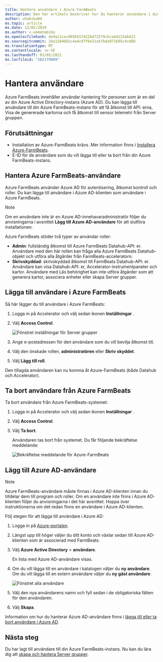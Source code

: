 ```yaml
---
title: Hantera användare i Azure FarmBeats
description: Den här artikeln beskriver hur du hanterar användare i Azure-FarmBeats.
author: uhabiba04
ms.topic: article
ms.date: 12/02/2019
ms.author: v-ummehabiba
ms.openlocfilehash: de9a11cac9856417422bd72579cbca44233ab422
ms.sourcegitcommit: 24a12d4692c4a4c97f6e31a5fbda971695c4cd68
ms.translationtype: MT
ms.contentlocale: sv-SE
ms.lasthandoff: 03/05/2021
ms.locfileid: "102179909"
---
```

# <a name="manage-users"></a>Hantera användare

Azure FarmBeats innehåller användar hantering för personer som är en del av din Azure Active Directory-instans (Azure AD). Du kan lägga till användare till din Azure FarmBeats-instans för att få åtkomst till API: erna, Visa de genererade kartorna och få åtkomst till sensor telemetri från Server gruppen.

## <a name="prerequisites"></a>Förutsättningar

- Installation av Azure-FarmBeats krävs. Mer information finns i [Installera Azure-FarmBeats](install-azure-farmbeats.md).
- E-ID för de användare som du vill lägga till eller ta bort från din Azure FarmBeats-instans.

## <a name="manage-azure-farmbeats-users"></a>Hantera Azure FarmBeats-användare

Azure FarmBeats använder Azure AD för autentisering, åtkomst kontroll och roller. Du kan lägga till användare i Azure AD-klienten som användare i Azure FarmBeats.

> [!NOTE]
> Om en användare inte är en Azure AD-innehavaradministratör följer du anvisningarna i avsnittet **Lägg till Azure AD-användare** för att slutföra installationen.

Azure FarmBeats stöder två typer av användar roller:

 - **Admin**: fullständig åtkomst till Azure FarmBeats Datahub-API: er. Användare med den här rollen kan fråga alla Azure FarmBeats Datahub-objekt och utföra alla åtgärder från FarmBeats-acceleratorn.
 - **Skrivskyddad**: skrivskyddad åtkomst till FarmBeats Datahub-API: er. Användare kan visa Datahub-API: er, Accelerator-instrumentpaneler och kartor. Användare med Läs behörighet kan inte utföra åtgärder som att generera kartor, associera enheter eller skapa Server grupper.

## <a name="add-users-to-azure-farmbeats"></a>Lägga till användare i Azure FarmBeats

Så här lägger du till användare i Azure FarmBeats:

1. Logga in på Accelerator och välj sedan ikonen **Inställningar** .
2. Välj **Access Control**.

    ![Fönstret inställningar för Server grupper](./media/create-farms-in-azure-farmbeats/settings-users-1.png)

3. Ange e-postadressen för den användare som du vill bevilja åtkomst till.
4. Välj den önskade rollen, **administratören** eller **Skriv skyddet**.
5. Välj **Lägg till roll**.

Den tillagda användaren kan nu komma åt Azure-FarmBeats (både Datahub och Accelerator).

## <a name="delete-users-from-azure-farmbeats"></a>Ta bort användare från Azure FarmBeats

Ta bort användare från Azure FarmBeats-systemet:

1. Logga in på Accelerator och välj sedan ikonen **Inställningar** .
2. Välj **Access Control**.
3. Välj **Ta bort**.

   Användaren tas bort från systemet. Du får följande bekräftelse meddelande:

   ![Bekräftelse meddelande för Azure-FarmBeats](./media/create-farms-in-azure-farmbeats/manage-users-2.png)

## <a name="add-azure-ad-users"></a>Lägg till Azure AD-användare

> [!NOTE]
> Azure FarmBeats-användare måste finnas i Azure AD-klienten innan du tilldelar dem till program och roller. Om en användare inte finns i Azure AD-klienten följer du anvisningarna i det här avsnittet. Hoppa över instruktionerna om det redan finns en användare i Azure AD-klienten.

Följ stegen för att lägga till användare i Azure AD:

1. Logga in på [Azure-portalen](https://portal.azure.com/).
2. Längst upp till höger väljer du ditt konto och växlar sedan till Azure AD-klienten som är associerad med FarmBeats.
3. Välj **Azure Active Directory**  >  **användare**.

    En lista med Azure AD-användare visas.

4. Om du vill lägga till en användare i katalogen väljer du **ny användare**. Om du vill lägga till en extern användare väljer du **ny gäst användare**.

    ![Fönstret alla användare](./media/create-farms-in-azure-farmbeats/manage-users-3.png)

5. Välj den nya användarens namn och fyll sedan i de obligatoriska fälten för den användaren.
6. Välj **Skapa**.

Information om hur du hanterar Azure AD-användare finns i [lägga till eller ta bort användare i Azure AD](../../active-directory/fundamentals/add-users-azure-active-directory.md).

## <a name="next-steps"></a>Nästa steg

Du har lagt till användare till din Azure FarmBeats-instans. Nu kan du lära dig att [skapa och hantera Server grupper](manage-farms-in-azure-farmbeats.md#create-farms).